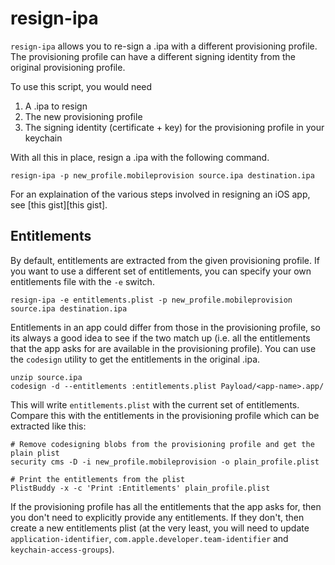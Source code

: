 # resign-ipa

`resign-ipa` allows you to re-sign a .ipa with a different
provisioning profile. The provisioning profile can have a different
signing identity from the original provisioning profile.

To use this script, you would need

1. A .ipa to resign
2. The new provisioning profile
3. The signing identity (certificate + key) for the provisioning
   profile in your keychain

With all this in place, resign a .ipa with the following command.

```
resign-ipa -p new_profile.mobileprovision source.ipa destination.ipa
```

For an explaination of the various steps involved in resigning an iOS app, see [this gist][this gist].

[resign gist]: https://gist.github.com/chaitanyagupta/9a2a13f0a3e6755192f7

## Entitlements

By default, entitlements are extracted from the given provisioning
profile. If you want to use a different set of entitlements, you can
specify your own entitlements file with the `-e` switch.

```
resign-ipa -e entitlements.plist -p new_profile.mobileprovision source.ipa destination.ipa

```

Entitlements in an app could differ from those in the provisioning
profile, so its always a good idea to see if the two match up
(i.e. all the entitlements that the app asks for are available in the
provisioning profile). You can use the `codesign` utility to get the
entitlements in the original .ipa.

```
unzip source.ipa
codesign -d --entitlements :entitlements.plist Payload/<app-name>.app/
```

This will write `entitlements.plist` with the current set of
entitlements. Compare this with the entitlements in the provisioning
profile which can be extracted like this:

```
# Remove codesigning blobs from the provisioning profile and get the plain plist
security cms -D -i new_profile.mobileprovision -o plain_profile.plist

# Print the entitlements from the plist
PlistBuddy -x -c 'Print :Entitlements' plain_profile.plist
```

If the provisioning profile has all the entitlements that the app asks
for, then you don't need to explicitly provide any entitlements. If
they don't, then create a new entitlements plist (at the very least, you
will need to update `application-identifier`,
`com.apple.developer.team-identifier` and `keychain-access-groups`).

